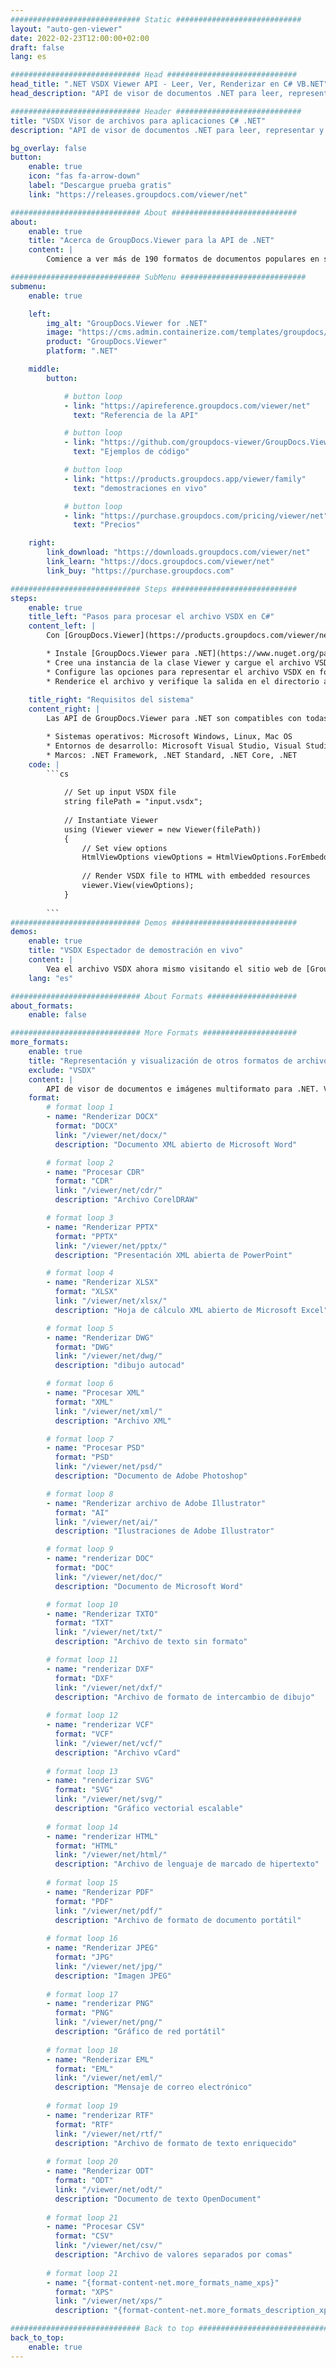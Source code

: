 ```yaml
---
############################# Static ############################
layout: "auto-gen-viewer"
date: 2022-02-23T12:00:00+02:00
draft: false
lang: es

############################# Head #############################
head_title: ".NET VSDX Viewer API - Leer, Ver, Renderizar en C# VB.NET"
head_description: "API de visor de documentos .NET para leer, representar y mostrar VSDX en cualquier tipo de aplicaciones C#, ASP.NET, VB.NET y .NET Core."

############################# Header ############################
title: "VSDX Visor de archivos para aplicaciones C# .NET" 
description: "API de visor de documentos .NET para leer, representar y mostrar archivos VSDX en cualquier tipo de aplicaciones C#, ASP.NET, VB.NET y .NET Core. Vea los archivos renderizados con formato y diseño reales en HTML5, PDF o como una imagen usando unas pocas líneas de código." 

bg_overlay: false
button:
    enable: true
    icon: "fas fa-arrow-down"
    label: "Descargue prueba gratis"
    link: "https://releases.groupdocs.com/viewer/net"

############################# About ############################
about:
    enable: true
    title: "Acerca de GroupDocs.Viewer para la API de .NET" 
    content: |
        Comience a ver más de 190 formatos de documentos populares en sus aplicaciones .NET utilizando GroupDocs.Viewer para las API de .NET agregando unas pocas líneas de código. Los desarrolladores pueden mostrar fácilmente PDF, procesamiento de textos, hoja de cálculo de Excel, presentación, Visio, Project, Outlook y muchos otros formatos de documentos populares en los modos HTML5, imagen o PDF. La representación del documento es rápida, idéntica al archivo fuente original y no requiere la instalación de software adicional ni ninguna otra biblioteca externa.

############################# SubMenu ############################
submenu:
    enable: true

    left:
        img_alt: "GroupDocs.Viewer for .NET"
        image: "https://cms.admin.containerize.com/templates/groupdocs/images/product-logos/90x90-noborder/groupdocs-viewer-net.png"
        product: "GroupDocs.Viewer"
        platform: ".NET"

    middle:
        button:

            # button loop
            - link: "https://apireference.groupdocs.com/viewer/net"
              text: "Referencia de la API"

            # button loop
            - link: "https://github.com/groupdocs-viewer/GroupDocs.Viewer-for-.NET"
              text: "Ejemplos de código"

            # button loop
            - link: "https://products.groupdocs.app/viewer/family"
              text: "demostraciones en vivo"

            # button loop
            - link: "https://purchase.groupdocs.com/pricing/viewer/net"
              text: "Precios"

    right:
        link_download: "https://downloads.groupdocs.com/viewer/net"
        link_learn: "https://docs.groupdocs.com/viewer/net"
        link_buy: "https://purchase.groupdocs.com"

############################# Steps ############################
steps:
    enable: true
    title_left: "Pasos para procesar el archivo VSDX en C#" 
    content_left: |
        Con [GroupDocs.Viewer](https://products.groupdocs.com/viewer/net/) puede representar VSDX a HTML, JPEG, PNG o PDF en unos pocos pasos.

        * Instale [GroupDocs.Viewer para .NET](https://www.nuget.org/packages/groupdocs.viewer) con su administrador de paquetes favorito. 
        * Cree una instancia de la clase Viewer y cargue el archivo VSDX con la ruta completa. 
        * Configure las opciones para representar el archivo VSDX en formato HTML, PNG, JPEG o PDF. 
        * Renderice el archivo y verifique la salida en el directorio actual. 
        
    title_right: "Requisitos del sistema" 
    content_right: |
        Las API de GroupDocs.Viewer para .NET son compatibles con todas las principales plataformas y sistemas operativos. Antes de ejecutar el código a continuación, asegúrese de tener instalados los siguientes requisitos previos en su sistema.

        * Sistemas operativos: Microsoft Windows, Linux, Mac OS 
        * Entornos de desarrollo: Microsoft Visual Studio, Visual Studio Code, .NET CLI 
        * Marcos: .NET Framework, .NET Standard, .NET Core, .NET 
    code: |
        ```cs
                        
            // Set up input VSDX file
            string filePath = "input.vsdx";
        
            // Instantiate Viewer
            using (Viewer viewer = new Viewer(filePath))
            {
            	// Set view options 
            	HtmlViewOptions viewOptions = HtmlViewOptions.ForEmbeddedResources();
                    
            	// Render VSDX file to HTML with embedded resources
            	viewer.View(viewOptions);
            }
             
        ```
############################# Demos ############################
demos:
    enable: true
    title: "VSDX Espectador de demostración en vivo"
    content: |
        Vea el archivo VSDX ahora mismo visitando el sitio web de [GroupDocs.Viewer Online Apps](https://products.groupdocs.app/viewer/vsdx).
    lang: "es"

############################# About Formats ####################
about_formats:
    enable: false

############################# More Formats #####################
more_formats:
    enable: true
    title: "Representación y visualización de otros formatos de archivo mediante C#"
    exclude: "VSDX"
    content: |
        API de visor de documentos e imágenes multiformato para .NET. Vea algunos de los formatos de archivo populares a continuación sin ningún visor externo.
    format: 
        # format loop 1
        - name: "Renderizar DOCX"
          format: "DOCX"
          link: "/viewer/net/docx/"
          description: "Documento XML abierto de Microsoft Word" 

        # format loop 2
        - name: "Procesar CDR" 
          format: "CDR"
          link: "/viewer/net/cdr/"
          description: "Archivo CorelDRAW" 

        # format loop 3
        - name: "Renderizar PPTX"
          format: "PPTX"
          link: "/viewer/net/pptx/"
          description: "Presentación XML abierta de PowerPoint" 

        # format loop 4
        - name: "Renderizar XLSX"
          format: "XLSX"
          link: "/viewer/net/xlsx/"
          description: "Hoja de cálculo XML abierto de Microsoft Excel" 

        # format loop 5
        - name: "Renderizar DWG"
          format: "DWG"
          link: "/viewer/net/dwg/"
          description: "dibujo autocad"

        # format loop 6
        - name: "Procesar XML"
          format: "XML"
          link: "/viewer/net/xml/"
          description: "Archivo XML"

        # format loop 7
        - name: "Procesar PSD"
          format: "PSD"
          link: "/viewer/net/psd/"
          description: "Documento de Adobe Photoshop"

        # format loop 8
        - name: "Renderizar archivo de Adobe Illustrator"
          format: "AI"
          link: "/viewer/net/ai/"
          description: "Ilustraciones de Adobe Illustrator"

        # format loop 9
        - name: "renderizar DOC"
          format: "DOC"
          link: "/viewer/net/doc/"
          description: "Documento de Microsoft Word" 

        # format loop 10
        - name: "Renderizar TXTO" 
          format: "TXT"
          link: "/viewer/net/txt/"
          description: "Archivo de texto sin formato" 

        # format loop 11
        - name: "renderizar DXF" 
          format: "DXF"
          link: "/viewer/net/dxf/"
          description: "Archivo de formato de intercambio de dibujo"  
          
        # format loop 12
        - name: "renderizar VCF"
          format: "VCF"
          link: "/viewer/net/vcf/"
          description: "Archivo vCard"  
              
        # format loop 13
        - name: "renderizar SVG"
          format: "SVG"
          link: "/viewer/net/svg/"
          description: "Gráfico vectorial escalable" 
          
        # format loop 14
        - name: "renderizar HTML"
          format: "HTML"
          link: "/viewer/net/html/"
          description: "Archivo de lenguaje de marcado de hipertexto" 
          
        # format loop 15
        - name: "Renderizar PDF"
          format: "PDF"
          link: "/viewer/net/pdf/"
          description: "Archivo de formato de documento portátil"
          
        # format loop 16
        - name: "Renderizar JPEG"
          format: "JPG"
          link: "/viewer/net/jpg/"
          description: "Imagen JPEG"
          
        # format loop 17
        - name: "renderizar PNG"
          format: "PNG"
          link: "/viewer/net/png/"
          description: "Gráfico de red portátil" 
          
        # format loop 18
        - name: "Renderizar EML"
          format: "EML"
          link: "/viewer/net/eml/"
          description: "Mensaje de correo electrónico" 
          
        # format loop 19
        - name: "renderizar RTF"
          format: "RTF"
          link: "/viewer/net/rtf/"
          description: "Archivo de formato de texto enriquecido" 
          
        # format loop 20
        - name: "Renderizar ODT"
          format: "ODT"
          link: "/viewer/net/odt/"
          description: "Documento de texto OpenDocument" 
          
        # format loop 21
        - name: "Procesar CSV"
          format: "CSV"
          link: "/viewer/net/csv/"
          description: "Archivo de valores separados por comas" 
          
        # format loop 21
        - name: "{format-content-net.more_formats_name_xps}"
          format: "XPS"
          link: "/viewer/net/xps/"
          description: "{format-content-net.more_formats_description_xps}" 

############################# Back to top ###############################
back_to_top:
    enable: true
---
```

